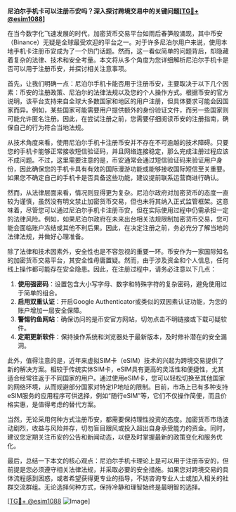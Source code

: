**尼泊尔手机卡可以注册币安吗？深入探讨跨境交易中的关键问题[[TG💪+ @esim1088](https://t.me/s/esim1088)]**

在当今数字化飞速发展的时代，加密货币交易平台如雨后春笋般涌现，其中币安（Binance）无疑是全球最受欢迎的平台之一。对于许多尼泊尔用户来说，使用本地手机卡注册币安成为了一个热门话题。然而，这一看似简单的问题背后，却隐藏着复杂的法律、技术和安全考量。本文将从多个角度为您详细解析尼泊尔手机卡是否可以用于注册币安，并探讨相关注意事项。

首先，让我们明确一点：尼泊尔手机卡能否用于注册币安，主要取决于以下几个因素：币安的注册政策、尼泊尔的法律法规以及您的个人操作方式。根据币安的官方说明，该平台支持来自全球大多数国家和地区的用户注册，但具体要求可能会因国家而异。例如，某些国家可能需要用户提供额外的身份验证文件，而另一些国家则可能允许匿名注册。因此，在尝试注册之前，您需要仔细阅读币安的注册指南，确保自己的行为符合当地法规。

从技术角度来看，使用尼泊尔手机卡注册币安并不存在不可逾越的技术障碍。只要您的手机卡能够正常接收短信验证码，并且网络连接稳定，那么完成注册过程应该不成问题。不过，这里需要注意的是，币安通常会通过短信验证码来验证用户身份，因此确保您的手机卡具有有效的国际漫游功能或能够接收国际短信至关重要。如果您不确定自己的手机卡是否具备这些功能，建议提前联系运营商进行确认。

然而，从法律层面来看，情况则显得更为复杂。尼泊尔政府对加密货币的态度一直较为谨慎，虽然没有明文禁止加密货币交易，但也未将其纳入正式监管框架。这意味着，尽管您可以通过尼泊尔手机卡注册币安，但在实际使用过程中仍需承担一定的法律风险。例如，如果尼泊尔政府在未来出台相关法规限制加密货币交易，您可能会面临账户冻结或其他不利后果。因此，在决定注册之前，务必充分了解当地的法律法规，并做好心理准备。

除了法律和技术因素外，安全性也是不容忽视的重要一环。币安作为一家国际知名的加密货币交易平台，其安全性毋庸置疑。然而，由于涉及资金和个人信息，任何线上操作都可能存在安全隐患。因此，在注册过程中，请务必注意以下几点：

1. **使用强密码**：设置包含大小写字母、数字和特殊字符的复杂密码，避免使用过于简单的组合。
2. **启用双重认证**：开启Google Authenticator或类似的双因素认证功能，为您的账户增加一层安全保障。
3. **警惕钓鱼网站**：确保访问的是币安官方网站，切勿点击不明链接或下载可疑软件。
4. **定期更新软件**：保持操作系统和浏览器处于最新版本，及时修补潜在的安全漏洞。

此外，值得注意的是，近年来虚拟SIM卡（eSIM）技术的兴起为跨境交易提供了新的解决方案。相较于传统实体SIM卡，eSIM具有更高的灵活性和便捷性，尤其适合经常往返于不同国家的用户。通过使用eSIM卡，您可以轻松切换至其他国家的网络环境，从而规避部分国家对特定IP地址的限制。目前，市场上已有多种支持eSIM服务的应用程序可供选择，例如“随行eSIM”等，它们不仅操作简便，而且价格实惠，是值得考虑的替代方案。

当然，无论采用何种方式注册币安，都需要保持理性投资的态度。加密货币市场波动剧烈，收益与风险并存，切勿盲目跟风或投入超出自身承受能力的资金。同时，建议您定期关注币安的公告和新闻动态，以便及时掌握最新的政策变化和服务优化。

最后，总结一下本文的核心观点：尼泊尔手机卡理论上是可以用于注册币安的，但前提是您必须遵守相关法律法规，并采取必要的安全措施。如果您对跨境交易的具体流程感到困惑，或者希望获得更专业的指导，不妨咨询专业人士或加入相关的社群交流群组。无论选择何种方式，保持冷静和理智始终是最明智的选择。

[[TG💪+ @esim1088](https://t.me/s/esim1088) ![Image](https://i.postimg.cc/4NQfJmqS/Snipaste-2025-05-13-00-14-12.png)]
